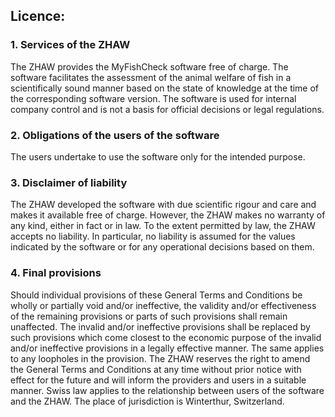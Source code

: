 Licence:
-------------


### 1. Services of the ZHAW
The ZHAW provides the MyFishCheck software free of charge. The software facilitates the assessment of the animal welfare of fish in a scientifically sound manner based on the state of knowledge at the time of the corresponding software version. The software is used for internal company control and is not a basis for official decisions or legal regulations.

### 2. Obligations of the users of the software
The users undertake to use the software only for the intended purpose.

### 3. Disclaimer of liability
The ZHAW developed the software with due scientific rigour and care and makes it available free of charge. However, the ZHAW makes no warranty of any kind, either in fact or in law. To the extent permitted by law, the ZHAW accepts no liability. In particular, no liability is assumed for the values indicated by the software or for any operational decisions based on them.

### 4. Final provisions
Should individual provisions of these General Terms and Conditions be wholly or partially void and/or ineffective, the validity and/or effectiveness of the remaining provisions or parts of such provisions shall remain unaffected. The invalid and/or ineffective provisions shall be replaced by such provisions which come closest to the economic purpose of the invalid and/or ineffective provisions in a legally effective manner. The same applies to any loopholes in the provision.
The ZHAW reserves the right to amend the General Terms and Conditions at any time without prior notice with effect for the future and will inform the providers and users in a suitable manner.
Swiss law applies to the relationship between users of the software and the ZHAW. The place of jurisdiction is Winterthur, Switzerland.
